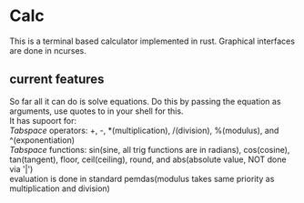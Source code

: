 # Calc
This is a terminal based calculator implemented in rust. Graphical interfaces are done in ncurses.

## current features
So far all it can do is solve equations. Do this by passing the equation as arguments, use quotes to in your shell for this.\
It has supoort for:\
*Tabspace* operators: +, -, *(multiplication), /(division), %(modulus), and ^(exponentiation)\
*Tabspace* functions: sin(sine, all trig functions are in radians), cos(cosine), tan(tangent), floor, ceil(ceiling), round, and abs(absolute value, NOT done via '|')\
evaluation is done in standard pemdas(modulus takes same priority as multiplication and division)


